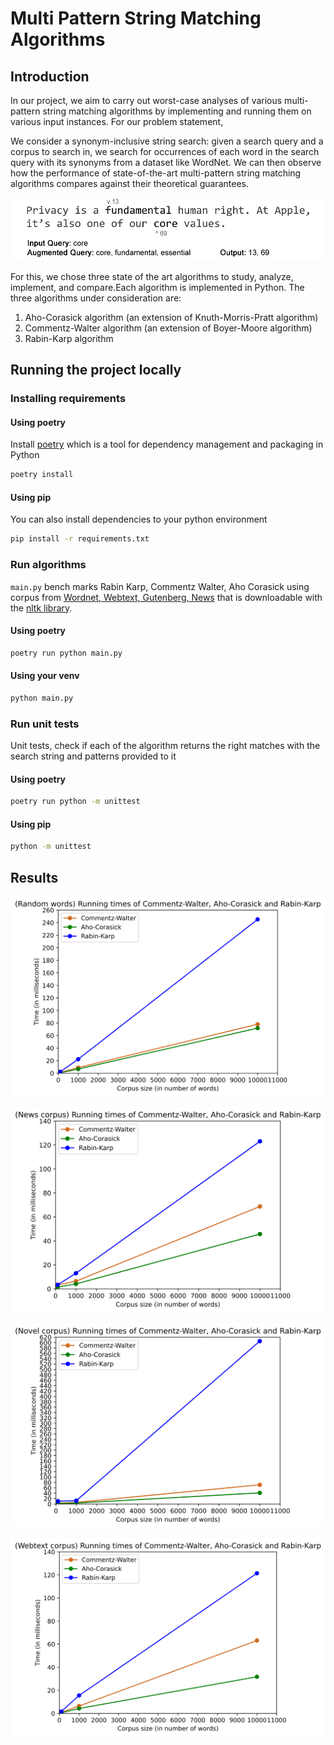 # Multi Pattern String Matching Algorithms

## Introduction
In our project, we aim to carry out worst-case analyses of various multi-pattern string matching
algorithms by implementing and running them on various input instances. For our problem statement,

We consider a synonym-inclusive string search: given a search query and a corpus to search in, we
search for occurrences of each word in the search query with its synonyms from a dataset like
WordNet. We can then observe how the performance of state-of-the-art multi-pattern string matching
algorithms compares against their theoretical guarantees.

![alt text](images/fig1.png)

For this,  we  chose  three  state  of  the  art  algorithms  to  study,  analyze,  implement,  and  compare.Each algorithm is implemented in Python.  The three algorithms under consideration are:
1.  Aho-Corasick algorithm (an extension of Knuth-Morris-Pratt algorithm)
2.  Commentz-Walter algorithm (an extension of Boyer-Moore algorithm)
3.  Rabin-Karp algorithm
## Running the project locally
### Installing requirements
#### Using poetry
Install [poetry](https://python-poetry.org/docs/#installation) which is a tool for dependency management and packaging in Python
```bash
poetry install
```
#### Using pip
You can also install dependencies to your python environment
```bash
pip install -r requirements.txt
```
### Run algorithms
 ```main.py``` bench marks Rabin Karp, Commentz Walter, Aho Corasick using corpus from [Wordnet, Webtext, Gutenberg, News](http://www.nltk.org/nltk_data/) that is downloadable with the [nltk library](https://www.nltk.org/).

#### Using poetry

```bash
poetry run python main.py
```
#### Using your venv
```bash
python main.py
```
### Run unit tests
Unit tests, check if each of the algorithm returns the right matches with the search string and patterns provided to it
#### Using poetry
```bash
poetry run python -m unittest
```
#### Using pip
```bash
python -m unittest
```

## Results
![alt text](results/word_vector_results.svg)

![alt text](results/real_sources_news_results.svg)

![alt text](results/real_sources_novel_results.svg)

![alt text](results/real_sources_webtext_results.svg)
